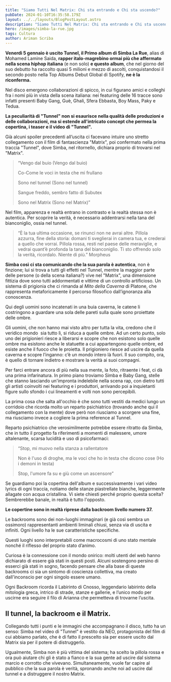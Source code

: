 ```yaml
---
title: "Siamo Tutti Nel Matrix: Chi sta entrando e Chi sta uscendo?"
pubDate: 2024-01-10T16:35:58.179Z
layout: ../../layouts/BlogPostLayout.astro
description: "Siamo Tutti Nel Matrix: Chi sta entrando e Chi sta uscendo?"
hero: /images/simba-la-rue.jpg
tags: Cultura
author: Ariman Scriba
---
```

**Venerdì 5 gennaio è uscito Tunnel, il Primo album di Simba La Rue**, alias di Mohamed Lamine Saida, **rapper italo-magrebino ormai più che affermato nella scena hiphop italiana** (e non solo) **e questo album**, che nel giorno del suo debutto ha raccolto quasi 5 milioni e mezzo di ascolti, conquistandosi il secondo posto nella Top Albums Debut Global di Spotify, **ne è la riconferma.**

Nel disco emergono collaborazioni di spicco, in cui figurano amici e colleghi fra i nomi più in vista della scena italiana: nei featuring delle 16 tracce sono infatti presenti Baby Gang, Guè, Ghali, Sfera Ebbasta, Boy Mass, Paky e Tedua.

**La peculiarità di "Tunnel" non si esaurisce nella qualità delle produzioni e delle collaborazioni, ma si estende all'intricato concept che permea la copertina, i teaser e il video di "Tunnel".**

Già alcuni spoiler precedenti all’uscita ci facevano intuire uno stretto collegamento con il film di fantascienza "Matrix", poi confermato nella prima traccia "Tunnel", dove Simba, nel ritornello, dichiara proprio di trovarsi nel "Matrix".

> “Vengo dal buio (Vengo dal buio)
>
> Co-Come le voci in testa che mi frullano
>
> Sono nel tunnel (Sono nel tunnel)
>
> Sangue freddo, sembro fatto di Subutex
>
> Sono nel Matrix (Sono nel Matrix)”

Nel film, apparenza e realtà entrano in contrasto e la realtà stessa non è autentica. Per scoprire la verità, è necessario addentrarsi nella tana del bianconiglio, ossia nel tunnel. 

> “È la tua ultima occasione, se rinunci non ne avrai altre. Pillola azzurra, fine della storia: domani ti sveglierai in camera tua, e crederai a quello che vorrai. Pillola rossa, resti nel paese delle meraviglie, e vedrai quant’è profonda la tana del bianconiglio. Ti sto offrendo solo la verità, ricordalo. Niente di più.” Morpheus

**Simba così ci sta comunicando che la sua parola è autentica**, non è finzione; lui si trova a tutti gli effetti nel Tunnel, mentre la maggior parte delle persone (o della scena italiana?) vive nel "Matrix", una dimensione fittizia dove sono tutti addormentati e vittime di un controllo artificioso. Un sistema di prigionia che ci rimanda al *Mito della Caverna* di Platone, che rappresenta metaforicamente il percorso filosofico dall’ignoranza alla conoscenza. 

Qui degli uomini sono incatenati in una buia caverna, le catene li costringono a guardare una sola delle pareti sulla quale sono proiettate delle ombre. 

Gli uomini, che non hanno mai visto altro per tutta la vita, credono che il veridico mondo  sia tutto lì, si riduca a quelle ombre. Ad un certo punto, solo uno dei prigionieri riesce a liberarsi e scopre che non esistono solo quelle ombre ma esistono anche le statuette a cui appartengono quelle ombre, ed esiste anche il fuoco che le proietta. Il prigioniero riesce ad uscire da quella caverna e scopre l’inganno: c’è un mondo intero là fuori. Il suo compito, ora, è quello di tornare indietro e mostrare la verità ai suoi compagni.

Per farci entrare ancora di più nella sua mente, la foto, ritraente i feat, ci dà una prima infarinatura. In primo piano troviamo Simba e Baby Gang, stelle che stanno lasciando un'impronta indelebile nella scena rap, con dietro tutti gli artisti coinvolti nei featuring e i produttori, arrivando poi a inquietanti figure sullo sfondo i cui lineamenti e volti non sono percepibili.

La prima cosa che salta all'occhio è che sono tutti vestiti da medici lungo un corridoio che ricorda molto un reparto psichiatrico (trovando anche qui il collegamento con la mente) dove però non riusciamo a scorgere una fine, ma riusciamo invece a cogliere la prima reference al Tunnel.

Reparto psichiatrico che verosimilmente potrebbe essere ritratto da Simba, che in tutto il progetto fa riferimenti a momenti di malessere, umore altalenante, scarsa lucidità e uso di psicofarmaci:

> “Stop, mi muovo nella stanza a rallentatore
>
> Non è l'uso di droghe, ma le voci che ho in testa che dicono cose (Ho i demoni in testa)
>
> Stop, l'umore fa su e giù come un ascensore”

Se guardiamo poi la copertina dell'album e successivamente i vari video lyrics di ogni traccia, notiamo delle stanze piastrellate bianche, leggermente allagate con acqua cristallina. Vi siete chiesti perché proprio questa scelta? Sembrerebbe banale, in realtà è tutto l'opposto.

**Le copertine sono in realtà riprese dalla backroom livello numero 37.**

Le backrooms sono dei non-luoghi immaginari (e già così sembra un ossimoro) rappresentanti ambienti liminali chiusi, senza via di uscita e infiniti. Ogni livello ha le sue caratteristiche specifiche. 

Questi luoghi sono interpretabili come macrocosmi di uno stato mentale nonché il riflesso del proprio stato d’animo. 

Curiosa è la connessione con il mondo onirico: molti utenti del web hanno dichiarato di essere già stati in questi posti. Alcuni sostengono persino di esserci già stati in sogno, facendo pensare che alla base di queste backrooms ci sia un sintomo di coscienza collettiva, ma creato dall'inconscio per ogni singolo essere umano.

Ogni Backroom ricorda il Labirinto di Cnosso, leggendario labirinto della mitologia greca, intrico di strade, stanze e gallerie, e l’unico modo per uscirne era seguire il filo di Arianna che permetteva di trovarne l’uscita.

## Il tunnel, la backroom e il Matrix. 

Collegando tutti i punti e le immagini che accompagnano il disco, tutto ha un senso: Simba nel video di "Tunnel" è vestito da NEO, protagonista del film di cui abbiamo parlato, che è di fatto il prescelto sia per essere uscito dal Matrix sia per il potere di distruggerlo. 

Ugualmente, Simba non è più vittima del sistema; ha scelto la pillola rossa e ora può aiutare chi gli è stato a fianco e la sua gente ad uscire dal sistema marcio e corrotto che vivevano. Simultaneamente, vuole far capire al pubblico che la sua parola è verità, spronando anche noi ad uscire dal tunnel e a distruggere il nostro Matrix.